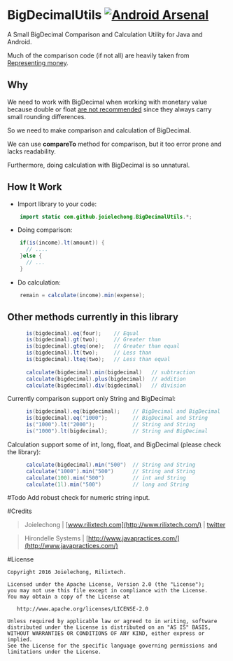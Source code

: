 BigDecimalUtils [![Android Arsenal](https://img.shields.io/badge/Android%20Arsenal-BigDecimalUtils-green.svg?style=true)](https://android-arsenal.com/details/1/3002)
=======
A Small BigDecimal Comparison and Calculation Utility for Java and Android.

Much of the comparison code (if not all) are heavily taken from [Representing money](http://www.javapractices.com/topic/TopicAction.do?Id=13).

Why 
--------------
We need to work with BigDecimal when working with monetary value because double or float [are not recommended](http://www.javapractices.com/topic/Topic213.cjp) since they always carry small rounding differences.

So we need to make comparison and calculation of BigDecimal. 

We can use **compareTo** method for comparison, but it too error prone and lacks readability.

Furthermore, doing calculation with BigDecimal is so unnatural.

How It Work
------------------------
- Import library to your code:
```java
	import static com.github.joielechong.BigDecimalUtils.*;
```
- Doing comparison:
```java
    if(is(income).lt(amount)) {
      // ....
    }else {
      // ...
    }
```
- Do calculation:
```java
    remain = calculate(income).min(expense);
```    

Other methods currently in this library
------------------------
```java
      is(bigdecimal).eq(four);    // Equal
      is(bigdecimal).gt(two);     // Greater than
      is(bigdecimal).gteq(one);   // Greater than equal
      is(bigdecimal).lt(two);     // Less than
      is(bigdecimal).lteq(two);   // Less than equal
 
      calculate(bigdecimal).min(bigdecimal)   // subtraction
      calculate(bigdecimal).plus(bigdecimal)  // addition
      calculate(bigdecimal).div(bigdecimal)   // division
```
      
      
Currently comparison support only String and BigDecimal:
```java
      is(bigdecimal).eq(bigdecimal);    // BigDecimal and BigDecimal
      is(bigdecimal).eq("1000");        // BigDecimal and String
      is("1000").lt("2000");            // String and String
      is("1000").lt(bigdecimal);        // String and BigDecimal
```
       
Calculation support some of int, long, float, and BigDecimal (please check the library):
```java
      calculate(bigdecimal).min("500")  // String and String
      calculate("1000").min("500")      // String and String
      calculate(100).min("500")         // int and String
      calculate(1l).min("500")          // long and String
```
#Todo
Add robust check for numeric string input.

#Credits

> Joielechong | [www.rilixtech.com](http://www.rilixtech.com/) | [twitter](https://twitter.com/joielechong)

> Hirondelle Systems | [http://www.javapractices.com/](http://www.javapractices.com/)

#License

    Copyright 2016 Joielechong, Rilixtech.

    Licensed under the Apache License, Version 2.0 (the "License");
    you may not use this file except in compliance with the License.
    You may obtain a copy of the License at

       http://www.apache.org/licenses/LICENSE-2.0

    Unless required by applicable law or agreed to in writing, software
    distributed under the License is distributed on an "AS IS" BASIS,
    WITHOUT WARRANTIES OR CONDITIONS OF ANY KIND, either express or implied.
    See the License for the specific language governing permissions and
    limitations under the License.
